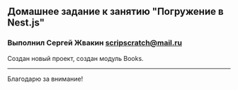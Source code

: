 ## Домашнее задание к занятию "Погружение в Nest.js"

### Выполнил Сергей Жвакин scripscratch@mail.ru

Создан новый проект, создан модуль Books.

---

Благодарю за внимание!
